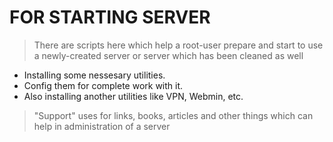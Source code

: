 # FOR STARTING SERVER

> There are scripts here which help a root-user prepare and start to use 
> a newly-created server or server which has been cleaned as well

- Installing some nessesary utilities.
- Config them for complete work with it.
- Also installing another utilities like VPN, Webmin, etc.

> "Support" uses for links, books, articles and other things which can help
> in administration of a server
